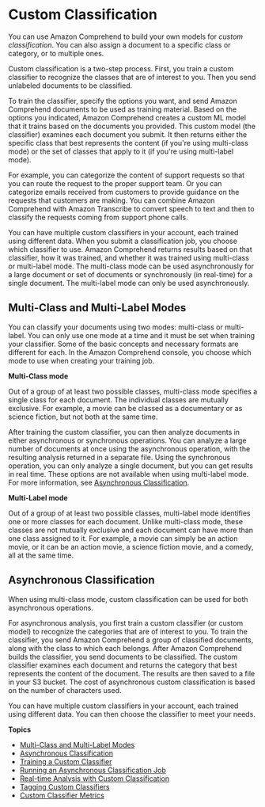 # Custom Classification<a name="how-document-classification"></a>

You can use Amazon Comprehend to build your own models for *custom classification*\. You can also assign a document to a specific class or category, or to multiple ones\. 

Custom classification is a two\-step process\. First, you train a custom classifier to recognize the classes that are of interest to you\. Then you send unlabeled documents to be classified\.

To train the classifier, specify the options you want, and send Amazon Comprehend documents to be used as training material\. Based on the options you indicated, Amazon Comprehend creates a custom ML model that it trains based on the documents you provided\. This custom model \(the classifier\) examines each document you submit\. It then returns either the specific class that best represents the content \(if you're using multi\-class mode\) or the set of classes that apply to it \(if you're using multi\-label mode\)\. 

For example, you can categorize the content of support requests so that you can route the request to the proper support team\. Or you can categorize emails received from customers to provide guidance on the requests that customers are making\. You can combine Amazon Comprehend with Amazon Transcribe to convert speech to text and then to classify the requests coming from support phone calls\. 

You can have multiple custom classifiers in your account, each trained using different data\. When you submit a classification job, you choose which classifier to use\. Amazon Comprehend returns results based on that classifier, how it was trained, and whether it was trained using multi\-class or multi\-label mode\. The multi\-class mode can be used asynchronously for a large document or set of documents or synchronously \(in real\-time\) for a single document\. The multi\-label mode can only be used asynchronously\.

## Multi\-Class and Multi\-Label Modes<a name="multiclass-multilabel2"></a>

You can classify your documents using two modes: multi\-class or multi\-label\. You can only use one mode at a time and it must be set when training your classifier\. Some of the basic concepts and necessary formats are different for each\. In the Amazon Comprehend console, you choose which mode to use when creating your training job\. 

**Multi\-Class mode**

Out of a group of at least two possible classes, multi\-class mode specifies a single class for each document\. The individual classes are mutually exclusive\. For example, a movie can be classed as a documentary or as science fiction, but not both at the same time\.

After training the custom classifier, you can then analyze documents in either asynchronous or synchronous operations\. You can analyze a large number of documents at once using the asynchronous operation, with the resulting analysis returned in a separate file\. Using the synchronous operation, you can only analyze a single document, but you can get results in real time\. These options are not available when using multi\-label mode\. For more information, see [Asynchronous Classification](#multiclass-async-sync)\.

**Multi\-Label mode**

Out of a group of at least two possible classes, multi\-label mode identifies one or more classes for each document\. Unlike multi\-class mode, these classes are not mutually exclusive and each document can have more than one class assigned to it\. For example, a movie can simply be an action movie, or it can be an action movie, a science fiction movie, and a comedy, all at the same time\.

## Asynchronous Classification<a name="multiclass-async-sync"></a>

When using multi\-class mode, custom classification can be used for both asynchronous operations\. 

For asynchronous analysis, you first train a custom classifier \(or custom model\) to recognize the categories that are of interest to you\. To train the classifier, you send Amazon Comprehend a group of classified documents, along with the class to which each belongs\. After Amazon Comprehend builds the classifier, you send documents to be classified\. The custom classifier examines each document and returns the category that best represents the content of the document\. The results are then saved to a file in your S3 bucket\. The cost of asynchronous custom classification is based on the number of characters used\. 

You can have multiple custom classifiers in your account, each trained using different data\. You can then choose the classifier to meet your needs\. 

**Topics**
+ [Multi\-Class and Multi\-Label Modes](#multiclass-multilabel2)
+ [Asynchronous Classification](#multiclass-async-sync)
+ [Training a Custom Classifier](how-document-classification-training.md)
+ [Running an Asynchronous Classification Job](how-class-run.md)
+ [Real\-time Analysis with Custom Classification](custom-sync.md)
+ [Tagging Custom Classifiers](class-tagging.md)
+ [Custom Classifier Metrics](cer-doc-class.md)